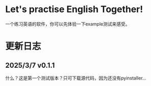 # Let's practise English Together!
一个练习英语的软件，你可以先体验一下example测试来感受。
# 更新日志
## 2025/3/7 v0.1.1
什么？这是第一个测试版本？只可下载源代码，因为还没有pyinstaller...
